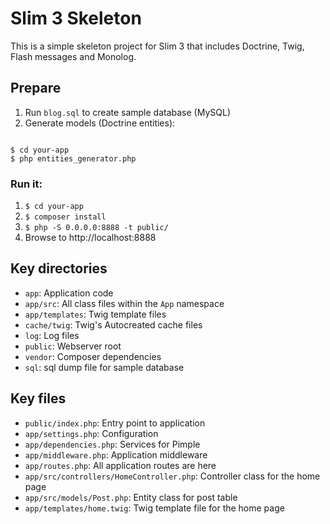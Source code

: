 # Slim 3 Skeleton

This is a simple skeleton project for Slim 3 that includes Doctrine, Twig, Flash messages and Monolog.

## Prepare

1. Run `blog.sql` to create sample database (MySQL)
2. Generate models (Doctrine entities):

```

$ cd your-app
$ php entities_generator.php

```


### Run it:

1. `$ cd your-app`
2. `$ composer install`
3. `$ php -S 0.0.0.0:8888 -t public/`
4. Browse to http://localhost:8888

## Key directories

* `app`: Application code
* `app/src`: All class files within the `App` namespace
* `app/templates`: Twig template files
* `cache/twig`: Twig's Autocreated cache files
* `log`: Log files
* `public`: Webserver root
* `vendor`: Composer dependencies
* `sql`: sql dump file for sample database

## Key files

* `public/index.php`: Entry point to application
* `app/settings.php`: Configuration
* `app/dependencies.php`: Services for Pimple
* `app/middleware.php`: Application middleware
* `app/routes.php`: All application routes are here
* `app/src/controllers/HomeController.php`: Controller class for the home page
* `app/src/models/Post.php`: Entity class for post table
* `app/templates/home.twig`: Twig template file for the home page
